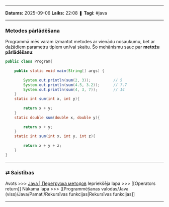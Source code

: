 ___

**Datums:** 2025-09-06
**Laiks:** 22:08
❚ **Tagi:** #java 

---
### Metodes pārlādēšana

Programmā mēs varam izmantot metodes ar vienādu nosaukumu, bet ar dažādiem parametru tipiem un/vai skaitu. Šo mehānismu sauc par **metožu pārlādēšanu**:

```java
public class Program{
      
    public static void main(String[] args) {
         
        System.out.println(sum(2, 3));          // 5
        System.out.println(sum(4.5, 3.2));      // 7.7
        System.out.println(sum(4, 3, 7));       // 14
    }
    static int sum(int x, int y){
             
        return x + y;
    }
    static double sum(double x, double y){
             
        return x + y;
    }
    static int sum(int x, int y, int z){
             
        return x + y + z;
    }
}
```

---
### ⇄ Saistības

Avots >>> [Java \| Перегрузка методов](https://metanit.com/java/tutorial/2.18.php)
Iepriekšēja lapa >>> [[Operators return]]
Nākama lapa >>> [[Programmēšanas valodas/Java (viss)/Java/Pamati/Rekursīvas funkcijas|Rekursīvas funkcijas]]

---